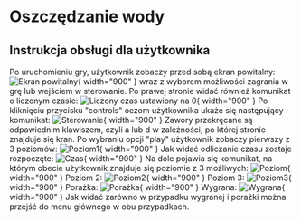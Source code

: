 # Oszczędzanie wody 
## Instrukcja obsługi dla użytkownika
Po uruchomieniu gry, użytkownik zobaczy przed sobą ekran powitalny:
![Ekran powitalny](https://i.imgur.com/GxRqZqE.png){ width="900" }
wraz z wyborem możliwości zagrania w grę lub wejściem w sterowanie.
Po prawej stronie widać również komunikat o liczonym czasie:
![Liczony czas ustawiony na 0](https://i.imgur.com/YjIgJOv.png){ width="900" }
Po kliknięciu przycisku "controls" oczom użytkownika ukaże się następujący komunikat:
![Sterowanie](https://i.imgur.com/pEjmjt4.png){ width="900" }
Zawory przekręcane są odpawiednim klawiszem, czyli a lub d w zależności, po której stronie znajduje się kran.
Po wybraniu opcji "play" użytkownik zobaczy pierwszy z 3 poziomów: 
![Poziom1](https://i.imgur.com/WKKBHDq.png){ width="900" }
Jak widać odliczanie czasu zostaje rozpoczęte:
![Czas](https://i.imgur.com/95i90ji.png){ width="900" }
Na dole pojawia się komunikat, na którym obecie użytkownik znajduje się poziomie z 3 możliwych:
![Poziom](https://i.imgur.com/bQvHFBy.png){ width="900" }
Poziom 2:
![Poziom2](https://i.imgur.com/TJkWTjv.png){ width="900" }
Poziom 3:
![Poziom3](https://i.imgur.com/Al5hPjQ.png){ width="900" }
Porażka:
![Porażka](https://i.imgur.com/DjzrUnI.png){ width="900" }
Wygrana:
![Wygrana](https://i.imgur.com/DF5REF7.png){ width="900" }
Jak widać zarówno w przypadku wygranej i porażki można przejść do menu głównego w obu przypadkach.
